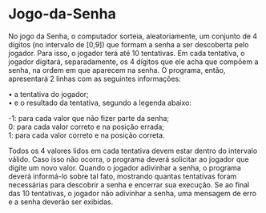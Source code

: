 # Jogo-da-Senha

No jogo da Senha, o computador sorteia, aleatoriamente, um conjunto de 4 dígitos (no intervalo de  [0,9]) que formam a senha a ser descoberta pelo jogador. Para isso, o jogador terá até 10 tentativas.  Em cada tentativa, o jogador digitará, separadamente, os 4 dígitos que ele acha que compõem a senha,  na ordem em que aparecem na senha.
O programa, então, apresentará 2 linhas com as seguintes  informações:  

• a tentativa do jogador;  
• e o resultado da tentativa, segundo a legenda abaixo:  

-1: para cada valor que não fizer parte da senha;  
0: para cada valor correto e na posição errada;  
1: para cada valor correto e na posição correta. 

Todos os 4 valores lidos em cada tentativa devem estar dentro do intervalo válido. Caso isso não ocorra, o programa deverá solicitar ao jogador que digite um novo valor. Quando o jogador adivinhar a senha,  o programa deverá informá-lo sobre tal fato, mostrando quantas tentativas foram necessárias para  descobrir a senha e encerrar sua execução. Se ao final das 10 tentativas, o jogador não adivinhar a  senha, uma mensagem de erro e a senha deverão ser exibidas.
